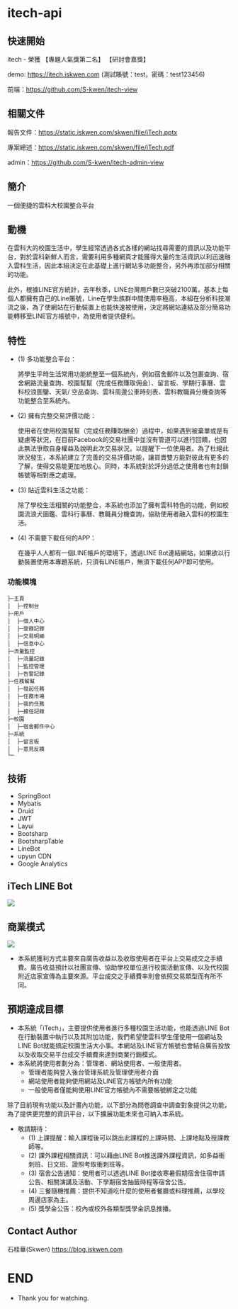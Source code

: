 # itech-api
## 快速開始
itech - 榮獲 【專題人氣獎第二名】 【研討會嘉獎】

demo: https://itech.iskwen.com
(測試賬號：test，密碼：test123456)

前端：https://github.com/S-kwen/itech-view

## 相關文件
報告文件：https://static.iskwen.com/skwen/file/iTech.pptx

專案總述：https://static.iskwen.com/skwen/file/iTech.pdf

admin：https://github.com/S-kwen/itech-admin-view
## 簡介
一個便捷的雲科大校園整合平台
## 動機
  在雲科大的校園生活中，學生經常透過各式各樣的網站找尋需要的資訊以及功能平台，對於雲科新鮮人而言，需要利用多種網頁才能獲得大量的生活資訊以利迅速融入雲科生活，因此本組決定在此基礎上進行網站多功能整合，另外再添加部分相關的功能。
    
  此外，根據LINE官方統計，去年秋季，LINE台灣用戶數已突破2100萬，基本上每個人都擁有自己的Line賬號，Line在學生族群中間使用率極高，本組在分析科技潮流之後，為了使網站在行動裝置上也能快速被使用，決定將網站連結及部分簡易功能轉移至LINE官方帳號中，為使用者提供便利。

## 特性
* (1)	多功能整合平台：

    將學生平時生活常用功能統整至一個系統內，例如宿舍郵件以及包裹查詢、宿舍網路流量查詢、校園幫幫（完成任務賺取佣金）、留言板、學期行事曆、雲科校浪圖鑒、天氣/ 空品查詢、雲科周邊公車時刻表、雲科教職員分機查詢等功能整合至系統內。
* (2)	擁有完整交易評價功能：

    使用者在使用校園幫幫（完成任務賺取酬金）過程中，如果遇到被棄單或是有疑慮等狀況，在目前Facebook的交易社團中並沒有管道可以進行回饋，也因此無法爭取自身權益及說明此次交易狀況，以提醒下一位使用者。為了杜絕此狀況發生，本系統建立了完善的交易評價功能，讓買賣雙方能對彼此有更多的了解，使得交易能更加地放心。同時，本系統對於評分過低之使用者也有封鎖帳號等相對應之處理。
* (3)	貼近雲科生活之功能：

    除了學校生活相關的功能整合，本系統也添加了擁有雲科特色的功能，例如校園流浪犬圖鑑、雲科行事曆、教職員分機查詢，協助使用者融入雲科的校園生活。
    
* (4)	不需要下載任何的APP：

    在幾乎人人都有一個LINE帳戶的環境下，透過LINE Bot連結網站，如果欲以行動裝置使用本專題系統，只須有LINE帳戶，無須下載任何APP即可使用。
### 功能模塊
```
├─主頁
│  ├─控制台
├─用戶
│  ├─個人中心
│  ├─登錄記錄
│  ├─交易明細
│  ├─信息中心
├─流量監控
│  ├─流量記錄
│  ├─監控管理
│  ├─告警記錄
├─任務幫幫
│  ├─發起任務
│  ├─任務市場
│  ├─我的任務
│  ├─接任記錄
├─校園
│  ├─宿舍郵件中心
├─系統
│  ├─留言板
│  ├─意見反饋
└─
```
## 技術
* SpringBoot
* Mybatis
* Druid
* JWT
* Layui
* Bootsharp
* BootsharpTable
* LineBot
* upyun CDN
* Google Analytics
## iTech LINE Bot
![](https://upload.cc/i1/2021/04/06/lWg6cs.png
)

## 商業模式
![](https://upload.cc/i1/2021/04/06/OsUA45.jpg)
* 本系統獲利方式主要來自廣告收益以及收取使用者在平台上交易成交之手續費。廣告收益預計以社團宣傳、協助學校單位進行校園活動宣傳、以及代校園附近店家宣傳為主要來源。平台成交之手續費率則會依照交易類型而有所不同。
## 預期達成目標
* 本系統「iTech」，主要提供使用者進行多種校園生活功能，也能透過LINE Bot在行動裝置中執行以及其附加功能，我們希望使雲科學生僅使用一個網站及LINE Bot就能搞定校園生活大小事。本網站及LINE官方帳號也會結合廣告投放以及收取交易平台成交手續費來達到商業行銷模式。
* 本系統將使用者劃分為：管理者、網站使用者、一般使用者。
    * 管理者能夠登入後台管理系統及管理使用者介面
    * 網站使用者能夠使用網站及LINE官方帳號內所有功能
    * 一般使用者僅能夠使用LINE官方帳號內不需要帳號綁定之功能
    
除了目前現有功能以及計畫內功能，以下部分為問卷調查中調查對象提供之功能，為了提供更完整的資訊平台，以下擴展功能未來也可納入本系統。
* 敬請期待：
    * (1)	上課提醒：輸入課程後可以跳出此課程的上課時間、上課地點及授課教師等。
    * (2)	課外課程相關資訊：可以藉由LINE Bot推送課外課程資訊，如多益衝刺班、日文班、證照考取衝刺班等。
    * (3)	宿舍公告通知：使用者可以透過LINE Bot接收寒暑假期宿舍住宿申請公告、相關演講及活動、下學期宿舍抽籤時程等宿舍公告。
    * (4)	三餐隨機推薦：提供不知道吃什麼的使用者餐廳或料理推薦，以學校周邊店家為主。
    * (5)	獎學金公告：校內或校外各類型獎學金訊息推播。
    
## Contact Author
石桂華(Skwen) https://blog.iskwen.com
# END
* Thank you for watching.